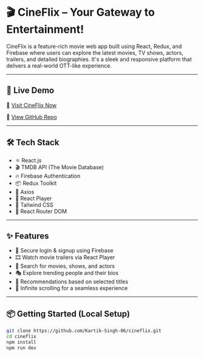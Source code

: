 # 🎬 CineFlix – Your Gateway to Entertainment!

CineFlix is a feature-rich movie web app built using React, Redux, and Firebase where users can explore the latest movies, TV shows, actors, trailers, and detailed biographies. It's a sleek and responsive platform that delivers a real-world OTT-like experience.

---

## 🚀 Live Demo

🔗 [Visit CineFlix Now](https://cineflix-iota.vercel.app/)

📂 [View GitHub Repo](https://github.com/Kartik-Singh-06/cineflix)

---

## 🛠 Tech Stack

- ⚛️ React.js
- 🎬 TMDB API (The Movie Database)
- 🔥 Firebase Authentication
- 📦 Redux Toolkit
- 📡 Axios
- 🎥 React Player
- 🎨 Tailwind CSS
- 🔗 React Router DOM

---

## ✨ Features

- 🔐 Secure login & signup using Firebase
- 🎞️ Watch movie trailers via React Player
- 🔎 Search for movies, shows, and actors
- 🎭 Explore trending people and their bios
- 🧠 Recommendations based on selected titles
- 🔁 Infinite scrolling for a seamless experience


---

## 📦 Getting Started (Local Setup)

```bash
git clone https://github.com/Kartik-Singh-06/cineflix.git
cd cineflix
npm install
npm run dev
